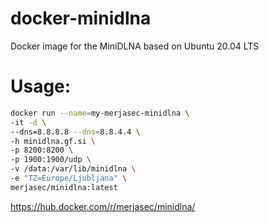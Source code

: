 # docker-minidlna
Docker image for the MiniDLNA based on Ubuntu 20.04 LTS

# Usage:
```sh
docker run --name=my-merjasec-minidlna \
-it -d \
--dns=8.8.8.8 --dns=8.8.4.4 \
-h minidlna.gf.si \
-p 8200:8200 \
-p 1900:1900/udp \
-v /data:/var/lib/minidlna \
-e "TZ=Europe/Ljubljana" \
merjasec/minidlna:latest
```

https://hub.docker.com/r/merjasec/minidlna/
